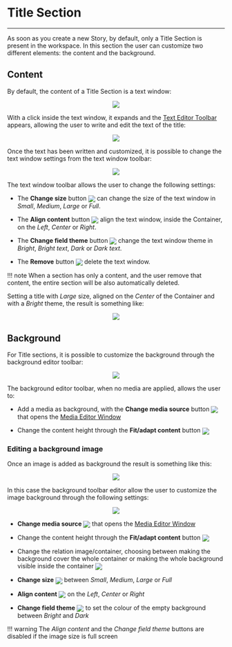 # Title Section
**********************

As soon as you create a new Story, by default, only a Title Section is present in the workspace. In this section the user can customize two different elements: the content and the background. 

## Content

By default, the content of a Title Section is a text window:

<p style="text-align:center;"><img src="../img/title-section/text-window.jpg" style="max-width:700px;"/></p>

With a click inside the text window, it expands and the [Text Editor Toolbar](text-editor-toolbar.md) appears, allowing the user to write and edit the text of the title:

<p style="text-align:center;"><img src="../img/title-section/text-editor.jpg" style="max-width:700px;"/></p>

Once the text has been written and customized, it is possible to change the text window settings from the text window toolbar: 

<p style="text-align:center;"><img src="../img/title-section/textwin-toolbar.jpg" style="max-width:700px;"/></p>

The text window toolbar allows the user to change the following settings:

* The **Change size** button <img src="../img/button/change-size.jpg" style="max-width:30px" valign="middle"/> can change the size of the text window in *Small*, *Medium*, *Large* or *Full*.

* The **Align content** button <img src="../img/button/align-content.jpg" style="max-width:30px" valign="middle"/> align the text window, inside the Container, on the *Left*, *Center* or *Right*.

* The **Change field theme** button <img src="../img/button/change-theme.jpg" style="max-width:30px" valign="middle"/> change the text window theme in *Bright*, *Bright text*, *Dark* or *Dark text*.

* The **Remove** button <img src="../img/button/remove.jpg" style="max-width:30px" valign="middle"/> delete the text window.

!!! note
    When a section has only a content, and the user remove that content, the entire section will be also automatically deleted.

Setting a title with *Large* size, aligned on the *Center* of the Container and with a *Bright* theme, the result is something like: 

<p style="text-align:center;"><img src="../img/title-section/title-text.jpg" style="max-width:700px;"/></p>

## Background

For Title sections, it is possible to customize the background through the background editor toolbar:

<p style="text-align:center;"><img src="../img/title-section/bck-editor-toolbar.jpg" style="max-width:700px;"/></p>

The background editor toolbar, when no media are applied, allows the user to:

* Add a media as background, with the **Change media source** button <img src="../img/button/change-media.jpg" style="max-width:30px" valign="middle"/> that opens the [Media Editor Window](media-editor-window.md)

* Change the content height through the **Fit/adapt content** button <img src="../img/button/fit-adapt-content.jpg" style="max-width:30px" valign="middle"/>

### Editing a background image

Once an image is added as background the result is something like this:

<p style="text-align:center;"><img src="../img/title-section/img-applied.jpg" style="max-width:700px;"/></p>

In this case the background toolbar editor allow the user to customize the image background through the following settings:

<p style="text-align:center;"><img src="../img/title-section/img-bck-toolbar.jpg" style="max-width:700px;"/></p>

* **Change media source** <img src="../img/button/change-media.jpg" style="max-width:30px" valign="middle"/> that opens the [Media Editor Window](media-editor-window.md)

* Change the content height through the **Fit/adapt content** button <img src="../img/button/fit-adapt-content.jpg" style="max-width:30px" valign="middle"/>

* Change the relation image/container, choosing between making the background cover the whole container or making the whole background visible inside the container <img src="../img/button/fit-img-container.jpg" style="max-width:30px" valign="middle"/>

* **Change size** <img src="../img/button/change-size3.jpg" style="max-width:30px" valign="middle"/> between *Small*, *Medium*, *Large* or *Full*

* **Align content** <img src="../img/button/align3.jpg" style="max-width:30px" valign="middle"/> on the *Left*, *Center* or *Right*

* **Change field theme** <img src="../img/button/change-field-theme.jpg" style="max-width:30px" valign="middle"/> to set the colour of the empty background between *Bright* and *Dark*

!!! warning
    The *Align content* and the *Change field theme* buttons are disabled if the image size is full screen